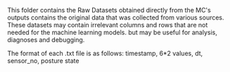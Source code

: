 This folder contains the Raw Datasets obtained directly from the MC's outputs contains the original data that was collected from various sources. These datasets may contain irrelevant columns and rows that are not needed for the machine learning models. but may be useful for analysis, diagnoses and debugging.

The format of each .txt file is as follows:
    timestamp, 6*2 values, dt, sensor_no, posture state
